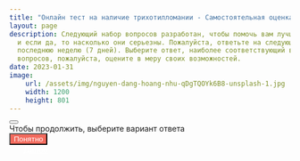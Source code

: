```yaml
---
title: "Онлайн тест на наличие трихотилломании - Самостоятельная оценка состояния"
layout: page
description: Следующий набор вопросов разработан, чтобы помочь вам лучше понять, есть ли у вас признаки трихотилломании, 
  и если да, то насколько они серьезны. Пожалуйста, ответьте на следующие вопросы, основываясь на том, как вы дергали волосы за 
  последнюю неделю (7 дней). Выберите ответ, наиболее соответствующий вашей ситуации. Если вы не уверены в каком-либо из 
  вопросов, пожалуйста, оцените в меру своих возможностей.
date: 2023-01-31
image:
    url: /assets/img/nguyen-dang-hoang-nhu-qDgTQOYk6B8-unsplash-1.jpg
    width: 1200
    height: 801
---
```

<div class="modal fade" id="warningModal" tabindex="-1" 
     role="dialog" aria-labelledby="exampleModalLabel" aria-hidden="true">
  <div class="modal-dialog" role="document">
    <div class="modal-content">
      <div class="modal-header">
        <button type="button" class="btn-close" data-bs-dismiss="modal" aria-label="Close"></button>
      </div>
      <div class="modal-body">
        Чтобы продолжить, выберите вариант ответа
      </div>
      <div class="modal-footer">
        <button type="button" class="btn" style="background-color: #f36a5d; color: white"  data-bs-dismiss="modal">Понятно</button>
      </div>
    </div>
  </div>
</div>

<div id="progress-bar">
</div>

<div id='quiz'></div>
<div class='button' id='next' style="padding-left: 25px; padding-right: 25px">
    <a href='#' style="color: white">Далее</a>
</div>

<script type='text/javascript' src='/assets/js/jsquiz.js'></script>

